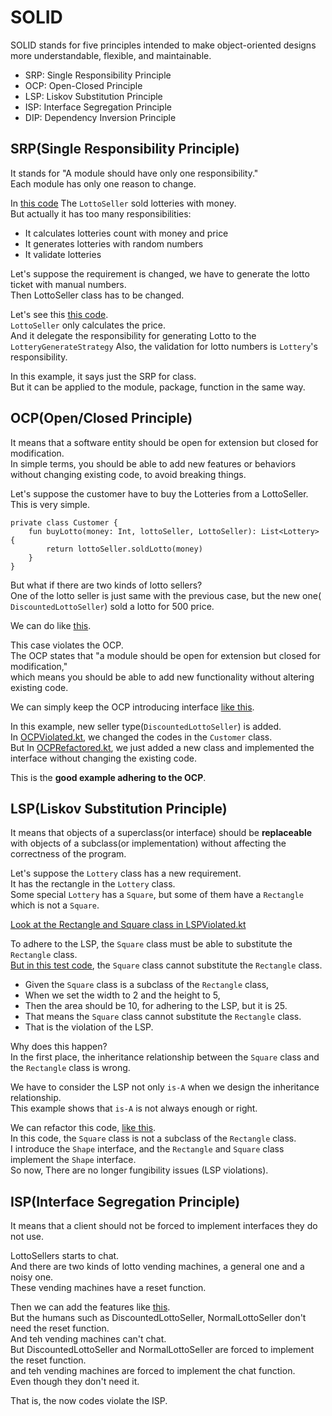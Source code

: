 # SOLID

SOLID stands for five principles intended to make object-oriented designs more understandable,
flexible, and maintainable.

* SRP: Single Responsibility Principle
* OCP: Open-Closed Principle
* LSP: Liskov Substitution Principle
* ISP: Interface Segregation Principle
* DIP: Dependency Inversion Principle

## SRP(Single Responsibility Principle)

It stands for "A module should have only one responsibility."  
Each module has only one reason to change.

In [this code](SRPViolated.kt) The `LottoSeller` sold lotteries with money.  
But actually it has too many responsibilities:

* It calculates lotteries count with money and price
* It generates lotteries with random numbers
* It validate lotteries

Let's suppose the requirement is changed,
we have to generate the lotto ticket with manual numbers.  
Then LottoSeller class has to be changed.

Let's see this [this code](SRPRefactored.kt).  
`LottoSeller` only calculates the price.  
And it delegate the responsibility for generating Lotto to the `LotteryGenerateStrategy`
Also, the validation for lotto numbers is `Lottery`'s responsibility.

In this example, it says just the SRP for class.  
But it can be applied to the module, package, function in the same way.

## OCP(Open/Closed Principle)

It means that a software entity should be open for extension but closed for modification.  
In simple terms, you should be able to add new features or behaviors without changing existing code,
to avoid breaking things.

Let's suppose the customer have to buy the Lotteries from a LottoSeller.  
This is very simple.

```koltin
private class Customer {
    fun buyLotto(money: Int, lottoSeller, LottoSeller): List<Lottery> {
        return lottoSeller.soldLotto(money)
    }
}
```

But what if there are two kinds of lotto sellers?  
One of the lotto seller is just same with the previous case, but the new one(
`DiscountedLottoSeller`)
sold a lotto for 500 price.

We can do like [this](OCPViolated.kt).

This case violates the OCP.  
The OCP states that "a module should be open for extension but closed for modification,"  
which means you should be able to add new functionality without altering existing code.

We can simply keep the OCP introducing interface [like this](OCPRefactored.kt).

In this example, new seller type(`DiscountedLottoSeller`) is added.  
In [OCPViolated.kt](OCPViolated.kt), we changed the codes in the `Customer` class.  
But In [OCPRefactored.kt](OCPRefactored.kt), we just added a new class and implemented the interface
without changing the existing code.

This is the **good example adhering to the OCP**.

## LSP(Liskov Substitution Principle)

It means that objects of a superclass(or interface) should be **replaceable**  
with objects of a subclass(or implementation) without affecting the correctness of the program.

Let's suppose the `Lottery` class has a new requirement.  
It has the rectangle in the `Lottery` class.  
Some special `Lottery` has a `Square`, but some of them have a `Rectangle` which is not a `Square`.

[Look at the Rectangle and Square class in LSPViolated.kt](LSPViolated.kt)

To adhere to the LSP, the `Square` class must be able to substitute the `Rectangle` class.  
[But in this test code](LSPViolatedTest.kt), the `Square` class cannot substitute the `Rectangle`
class.

* Given the `Square` class is a subclass of the `Rectangle` class,
* When we set the width to 2 and the height to 5,
* Then the area should be 10, for adhering to the LSP, but it is 25.
* That means the `Square` class cannot substitute the `Rectangle` class.
* That is the violation of the LSP.

Why does this happen?  
In the first place, the inheritance relationship between the `Square` class and the `Rectangle`
class is wrong.

We have to consider the LSP not only `is-A` when we design the inheritance relationship.  
This example shows that `is-A` is not always enough or right.

We can refactor this code, [like this](LSPRefactored.kt).  
In this code, the `Square` class is not a subclass of the `Rectangle` class.  
I introduce the `Shape` interface, and the `Rectangle` and `Square` class implement the `Shape`
interface.  
So now, There are no longer fungibility issues (LSP violations).

## ISP(Interface Segregation Principle)

It means that a client should not be forced to implement interfaces they do not use.

LottoSellers starts to chat.  
And there are two kinds of lotto vending machines, a general one and a noisy one.  
These vending machines have a reset function.

Then we can add the features like [this](ISPViolated.kt).  
But the humans such as DiscountedLottoSeller, NormalLottoSeller don't need the reset function.  
And teh vending machines can't chat.  
But DiscountedLottoSeller and NormalLottoSeller are forced to implement the reset function.  
and teh vending machines are forced to implement the chat function.  
Even though they don't need it.

That is, the now codes violate the ISP.  





